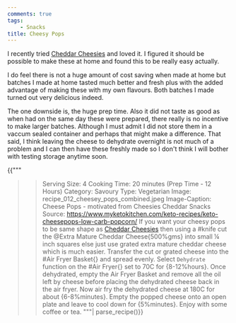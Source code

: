 ```yaml
---
comments: true
tags:
    - Snacks
title: Cheesy Pops
---
```


I recently tried [Cheddar Cheesies](https://www.cheesies.co.uk/products/cheddar-cheesies) and loved it. I figured it should be possible to make these at home and found this to be really easy actually. 

I do feel there is not a huge amount of cost saving when made at home but batches I made at home tasted much better and fresh plus with the added advantage of making these with my own flavours. Both batches I made turned out very delicious indeed.

The one downside is, the huge prep time. Also it did not taste as good as when had on the same day these were prepared, there really is no incentive to make larger batches. Although I must admit I did not store them in a vaccum sealed container and perhaps that might make a difference. That said, I think leaving the cheese to dehydrate overnight is not much of a problem and I can then have these freshly made so I don't think I will bother with testing storage anytime soon.

{{"""
>> Serving Size: 4
>> Cooking Time: 20 minutes (Prep Time - 12 Hours)
>> Category: Savoury
>> Type: Vegetarian
>> Image: recipe_012_cheesey_pops_combined.jpeg
>> Image-Caption: Cheese Pops - motivated from Cheesies Cheddar Snacks
>> Source: https://www.myketokitchen.com/keto-recipes/keto-cheesepops-low-carb-popcorn/
If you want your cheesy pops to be same shape as [Cheddar Cheesies](https://www.cheesies.co.uk/products/cheddar-cheesies) then using a #knife cut the @Extra Mature Cheddar Cheese{500%gms} into small ¼ inch squares else just use grated extra mature cheddar cheese which is much easier.
Transfer the cut or grated cheese into the #Air Fryer Basket{} and spread evenly.
Select `Dehydrate` function on the #Air Fryer{} set to 70C for {8-12%hours}.
Once dehydrated, empty the Air Fryer Basket and remove all the oil left by cheese before placing the dehydrated cheese back in the air fryer.
Now air fry the dehydrated cheese at 180C for about {6-8%minutes}.
Empty the popped cheese onto an open plate and leave to cool down for {5%minutes}.
Enjoy with some coffee or tea.
"""| parse_recipe()}}